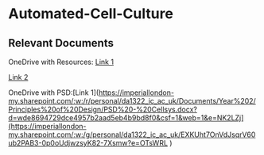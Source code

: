 # Automated-Cell-Culture

## Relevant Documents
OneDrive with Resources:
[Link 1](https://imperiallondon-my.sharepoint.com/:f:/r/personal/da1322_ic_ac_uk/Documents/Year%202/Principles%20of%20Design?csf=1&web=1&e=z1GgJt)

[Link 2](https://imperiallondon-my.sharepoint.com/:f:/g/personal/da1322_ic_ac_uk/EldzbFKCJ05FsMq1v_xzhH8BW1Hi2h5r3NOkbWd83Tpb-w?e=X1X9ii)
 
OneDrive with PSD:[Link 1](https://imperiallondon-my.sharepoint.com/:w:/r/personal/da1322_ic_ac_uk/Documents/Year%202/Principles%20of%20Design/PSD%20-%20Cellsys.docx?d=wde8694729dce4957b2aad5eb4b9bd8f0&csf=1&web=1&e=NK2LZj](https://imperiallondon-my.sharepoint.com/:w:/g/personal/da1322_ic_ac_uk/EXKUht7OnVdJsqrV60ub2PAB3-0p0oUdjwzsyK82-7Xsmw?e=OTsWRL )

